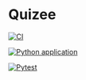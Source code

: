 # Quizee

[![CI](https://github.com/3114-HM/python/actions/workflows/main.yml/badge.svg)](https://github.com/3114-HM/python/actions/workflows/main.yml)

[![Python application](https://github.com/3114-HM/python/actions/workflows/python-app.yml/badge.svg)](https://github.com/3114-HM/python/actions/workflows/python-app.yml)

[![Pytest](https://github.com/3114-HM/python/actions/workflows/pytest.yml/badge.svg)](https://github.com/3114-HM/python/actions/workflows/pytest.yml)
